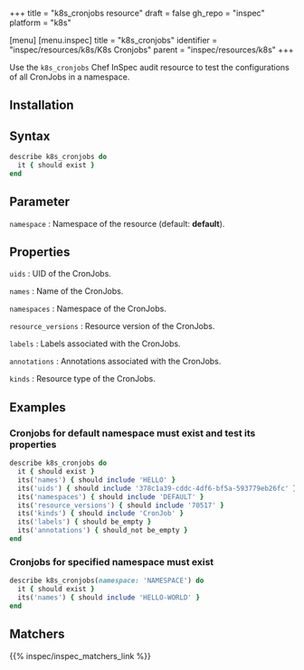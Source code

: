 +++
title = "k8s_cronjobs resource"
draft = false
gh_repo = "inspec"
platform = "k8s"

[menu]
[menu.inspec]
title = "k8s_cronjobs"
identifier = "inspec/resources/k8s/K8s Cronjobs"
parent = "inspec/resources/k8s"
+++

Use the `k8s_cronjobs` Chef InSpec audit resource to test the configurations of all CronJobs in a namespace.

## Installation

## Syntax

```ruby
describe k8s_cronjobs do
  it { should exist }
end
```

## Parameter

`namespace`
: Namespace of the resource (default: **default**).

## Properties

`uids`
: UID of the CronJobs.

`names`
: Name of the CronJobs.

`namespaces`
: Namespace of the CronJobs.

`resource_versions`
: Resource version of the CronJobs.

`labels`
: Labels associated with the CronJobs.

`annotations`
: Annotations associated with the CronJobs.

`kinds`
: Resource type of the CronJobs.

## Examples

### Cronjobs for default namespace must exist and test its properties

```ruby
describe k8s_cronjobs do
  it { should exist }
  its('names') { should include 'HELLO' }
  its('uids') { should include '378c1a39-cddc-4df6-bf5a-593779eb26fc' }
  its('namespaces') { should include 'DEFAULT' }
  its('resource_versions') { should include '70517' }
  its('kinds') { should include 'CronJob' }
  its('labels') { should be_empty }
  its('annotations') { should_not be_empty }
end
```

### Cronjobs for specified namespace must exist

```ruby
describe k8s_cronjobs(namespace: 'NAMESPACE') do
  it { should exist }
  its('names') { should include 'HELLO-WORLD' }
end
```

## Matchers

{{% inspec/inspec_matchers_link %}}
